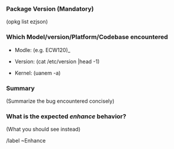 ### Package Version (Mandatory)

(opkg list ezjson)

### Which Model/version/Platform/Codebase encountered

- Modle: (e.g. ECW120)_

- Version: (cat /etc/version |head -1)

- Kernel: (uanem -a)

### Summary

(Summarize the bug encountered concisely)

### What is the expected *enhance* behavior?

(What you should see instead)


/label ~Enhance

